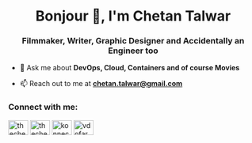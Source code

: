 <h1 align="center">Bonjour 👋, I'm Chetan Talwar</h1>
<h3 align="center">Filmmaker, Writer, Graphic Designer and Accidentally an Engineer too</h3>

- 💬 Ask me about **DevOps, Cloud, Containers and of course Movies**

- 📫 Reach out to me at **chetan.talwar@gmail.com**

<h3 align="left">Connect with me:</h3>
<p align="left">
<a href="https://twitter.com/thechetantalwar" target="blank"><img align="center" src="https://raw.githubusercontent.com/rahuldkjain/github-profile-readme-generator/master/src/images/icons/Social/twitter.svg" alt="thechetantalwar" height="30" width="40" /></a>
<a href="https://linkedin.com/in/thechetantalwar" target="blank"><img align="center" src="https://raw.githubusercontent.com/rahuldkjain/github-profile-readme-generator/master/src/images/icons/Social/linked-in-alt.svg" alt="thechetantalwar" height="30" width="40" /></a>
<a href="https://instagram.com/konnectchetan" target="blank"><img align="center" src="https://raw.githubusercontent.com/rahuldkjain/github-profile-readme-generator/master/src/images/icons/Social/instagram.svg" alt="konnectchetan" height="30" width="40" /></a>
<a href="https://www.youtube.com/c/vdofarmer" target="blank"><img align="center" src="https://raw.githubusercontent.com/rahuldkjain/github-profile-readme-generator/master/src/images/icons/Social/youtube.svg" alt="vdofarmer" height="30" width="40" /></a>
</p>
